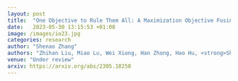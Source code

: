 ```yaml
---
layout: post
title:  "One Objective to Rule Them All: A Maximization Objective Fusing Estimation and Planning for Exploration"
date:   2023-05-30 13:15:53 +01:00
image: /images/io23.jpg
categories: research
author: "Shenao Zhang"
authors: "Zhihan Liu, Miao Lu, Wei Xiong, Han Zhong, Hao Hu, <strong>Shenao Zhang</strong>, Sirui Zheng, Zhuoran Yang, Zhaoran Wang"
venue: "Under review"
arxiv: https://arxiv.org/abs/2305.18258
---
```

